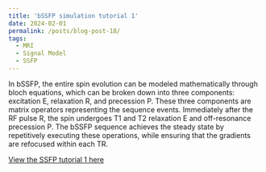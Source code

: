 ```yaml
---
title: 'bSSFP simulation tutorial 1'
date: 2024-02-01
permalink: /posts/blog-post-18/
tags:
  - MRI
  - Signal Model
  - SSFP
---
```


In bSSFP, the entire spin evolution can be modeled mathematically through bloch equations, which can be broken down into three components: excitation E, relaxation R, and precession P. These three components are matrix operators representing the sequence events. Immediately after the RF pulse R, the spin undergoes T1 and T2 relaxation E and off-resonance precession P. The bSSFP sequence achieves the steady state by repetitively executing these operations, while ensuring that the gradients are refocused within each TR.

[View the SSFP tutorial 1 here](https://zimuhuo.github.io/posts/notebooks/ssfp_demo2.html)
